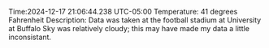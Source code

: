 Time:2024-12-17 21:06:44.238 UTC-05:00
Temperature: 41 degrees Fahrenheit
Description: Data was taken at the football stadium at University at Buffalo
Sky was relatively cloudy; this may have made my data a little inconsistant.